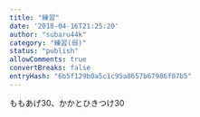 ```yaml
---
title: "練習"
date: '2018-04-16T21:25:20'
author: "subaru44k"
category: "練習(弱)"
status: "publish"
allowComments: true
convertBreaks: false
entryHash: "6b5f129b0a5c1c95a8657b67986f07b5"
---
```

ももあげ30、かかとひきつけ30
